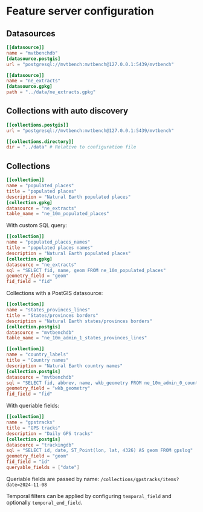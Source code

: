 # Feature server configuration

## Datasources

```toml
[[datasource]]
name = "mvtbenchdb"
[datasource.postgis]
url = "postgresql://mvtbench:mvtbench@127.0.0.1:5439/mvtbench"

[[datasource]]
name = "ne_extracts"
[datasource.gpkg]
path = "../data/ne_extracts.gpkg"
```

## Collections with auto discovery

```toml
[[collections.postgis]]
url = "postgresql://mvtbench:mvtbench@127.0.0.1:5439/mvtbench"

[[collections.directory]]
dir = "../data" # Relative to configuration file
```

## Collections

```toml
[[collection]]
name = "populated_places"
title = "populated places"
description = "Natural Earth populated places"
[collection.gpkg]
datasource = "ne_extracts"
table_name = "ne_10m_populated_places"
```

With custom SQL query:
```toml
[[collection]]
name = "populated_places_names"
title = "populated places names"
description = "Natural Earth populated places"
[collection.gpkg]
datasource = "ne_extracts"
sql = "SELECT fid, name, geom FROM ne_10m_populated_places"
geometry_field = "geom"
fid_field = "fid"
```

Collections with a PostGIS datasource:
```toml
[[collection]]
name = "states_provinces_lines"
title = "States/provinces borders"
description = "Natural Earth states/provinces borders"
[collection.postgis]
datasource = "mvtbenchdb"
table_name = "ne_10m_admin_1_states_provinces_lines"

[[collection]]
name = "country_labels"
title = "Country names"
description = "Natural Earth country names"
[collection.postgis]
datasource = "mvtbenchdb"
sql = "SELECT fid, abbrev, name, wkb_geometry FROM ne_10m_admin_0_country_points"
geometry_field = "wkb_geometry"
fid_field = "fid"
```

With queriable fields:
```toml
[[collection]]
name = "gpstracks"
title = "GPS tracks"
description = "Daily GPS tracks"
[collection.postgis]
datasource = "trackingdb"
sql = "SELECT id, date, ST_Point(lon, lat, 4326) AS geom FROM gpslog"
geometry_field = "geom"
fid_field = "id"
queryable_fields = ["date"]
```

Queriable fields are passed by name: `/collections/gpstracks/items?date=2024-11-08`

Temporal filters can be applied by configuring `temporal_field` and optionally `temporal_end_field`.
